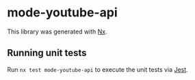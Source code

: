 # mode-youtube-api

This library was generated with [Nx](https://nx.dev).

## Running unit tests

Run `nx test mode-youtube-api` to execute the unit tests via [Jest](https://jestjs.io).
